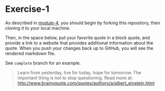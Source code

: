 # Exercise-1

As described in [module-4](https://github.com/INFO-201/m4-git-intro), you should begin by forking this repository, then cloning it to your local machine.

Then, in the space below, put your favorite quote in a block quote, and provide a link to a website that provides additional information about the quote. When you push your changes back up to GitHub, you will see the rendered markdown file.

See `complete` branch for an example.
>Learn from yesterday, live for today, hope for tomorrow. The important thing is not to stop questioning.
Read more at: http://www.brainyquote.com/quotes/authors/a/albert_einstein.html
